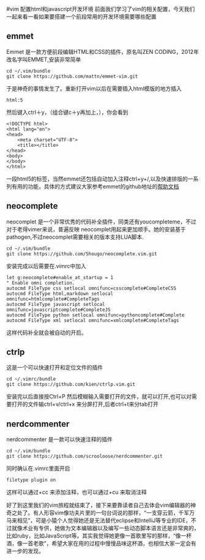 #vim 配置html和javascript开发环境
前面我们学习了vim的相关配置，今天我们一起来看一看如果要搭建一个前段常用的开发环境需要哪些配置

## emmet

Emmet 是一款方便前段编辑HTML和CSS的插件，原名叫ZEN CODING，2012年改名字叫EMMET,安装非常简单
```
cd ~/.vim/bundle
git clone https://github.com/mattn/emmet-vim.git
```
于是神奇的事情发生了。重新打开vim以后在需要插入html模版的地方插入
```
html:5
```
然后键入ctrl＋y，（组合键c＋y再加上，），你会看到
```
<!DOCTYPE html>
<html lang="en">
<head>
    <meta charset="UTF-8">
	<title></title>
</head>
<body>	
</body>
</html>
```
一段html5的标签，当然emmet还包括自动加入注释ctrl+y+/,以及快速排版的一系列有用的功能，具体的方式建议大家参考emmet的github地址的[帮助文档](https://github.com/mattn/emmet-vim/blob/master/doc/emmet.txt)

## neocomplete

neocomplet 是一个非常优秀的代码补全插件，同类还有youcompleteme，不过对于老得vimer来说，普遍反映
neocomplet用起来更加顺手。她的安装基于pathogen,不过neocomplet需要相关的版本支持LUA脚本.
```
cd ~/.vim/bundle
git clone https://github.com/Shougo/neocomplete.vim.git
```
安装完成以后需要在.vimrc中加入
```
let g:neocomplete#enable_at_startup = 1
" Enable omni completion.
autocmd FileType css setlocal omnifunc=csscomplete#CompleteCSS
autocmd FileType html,markdown setlocal omnifunc=htmlcomplete#CompleteTags
autocmd FileType javascript setlocal omnifunc=javascriptcomplete#CompleteJS
autocmd FileType python setlocal omnifunc=pythoncomplete#Complete
autocmd FileType xml setlocal omnifunc=xmlcomplete#CompleteTags
```
这样代码补全就会被自动的开启。
## ctrlp
这是一个可以快速打开和定位文件的插件
```
cd ~/.vimrc/bundle
git clone https://github.com/kien/ctrlp.vim.git
```
安装完以后直接按Ctrl+P 然后模糊输入需要打开的文件，就可以打开,也可以对需要打开的文件输ctrl+v/ctrl+x 来分屏打开,后者ctrl+t来分tab打开

## nerdcommenter
nerdcommenter 是一款可以快速注释的插件
```
cd ~/.vim/bundle
git clone https://github.com/scrooloose/nerdcommenter.git
```
同时确认在.vimrc里面开启
```
filetype plugin on
```
这样可以通过\+cc 来添加注释，也可以通过\+cu 来取消注释

好了到这里我们的vim旅程就结束了，接下来要靠读者自己去体会vim编辑器的神奇之处了。有人形容vim像功夫片里的一句台词说的那样，“一支穿云箭，千军万马来相见”，可是小猿个人觉得她还是无法替代eclipse和IntelliJ等专业的IDE，不过就像术业有专供，她做为文本编辑器以及编写一些动态脚本语言还是非常爽的，比如ruby，比如JavaScript等。其实我觉得她更像一首歌里写的那样，“像一杯酒，像一首老歌”，希望大家在用的过程中慢慢品味这杯酒，也相信大家一定会有进一步的发现。

